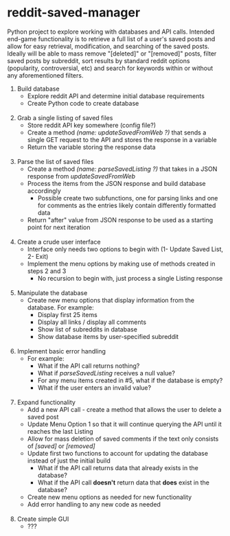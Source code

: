 # reddit-saved-manager

Python project to explore working with databases and API calls. Intended end-game functionality is to retrieve a full list of a user's saved posts and allow for easy retrieval, modification, and searching of the saved posts. Ideally will be able to mass remove "[deleted]" or "[removed]" posts, filter saved posts by subreddit, sort results by standard reddit options (popularity, controversial, etc) and search for keywords within or without any aforementioned filters.

<ol>
    <li>Build database
        <ul>
            <li>Explore reddit API and determine initial database requirements</li>
            <li>Create Python code to create database</li>
        </ul>
    </li><br>
    <li>Grab a single listing of saved files
        <ul>
            <li>Store reddit API key somewhere (config file?)</li>
            <li>Create a method <em>(name: updateSavedFromWeb ?)</em> that sends a single GET request to the API and stores the response in a variable</li>
            <li>Return the variable storing the response data</li>
        </ul>
    </li><br>
    <li>Parse the list of saved files
        <ul>
            <li>Create a method <em>(name: parseSavedListing ?)</em> that takes in a JSON response from <em>updateSavedFromWeb</em></li>
            <li>Process the items from the JSON response and build database accordingly
                <ul>
                    <li>Possible create two subfunctions, one for parsing links and one for comments as the entries likely contain differently formatted data</li>
                </ul>
            </li>
            <li>Return "after" value from JSON response to be used as a starting point for next iteration</li>
        </ul><br>
    <li>Create a crude user interface
        <ul>
            <li>Interface only needs two options to begin with (1- Update Saved List, 2- Exit)</li>
            <li>Implement the menu options by making use of methods created in steps 2 and 3
                <ul><li>No recursion to begin with, just process a single Listing response</li></ul>
            </li>
        </ul>
    </li><br>
    <li>Manipulate the database
        <ul>
            <li>Create new menu options that display information from the database. For example:
                <ul>
                    <li>Display first 25 items</li>
                    <li>Display all links / display all comments</li>
                    <li>Show list of subreddits in database</li>
                    <li>Show database items by user-specified subreddit</li>
                </ul>
            </li>
        </ul>
    </li><br>
    <li>Implement basic error handling
        <ul>
            <li>For example:
                <ul>
                    <li>What if the API call returns nothing?</li>
                    <li>What if <em>parseSavedListing</em> receives a null value?</li>
                    <li>For any menu items created in #5, what if the database is empty?</li>
                    <li>What if the user enters an invalid value?</li>
                </ul>
            </li>
        </ul>
    </li><br>
    <li>Expand functionality
        <ul>
            <li>Add a new API call - create a method that allows the user to delete a saved post</li>
            <li>Update Menu Option 1 so that it will continue querying the API until it reaches the last Listing</li>
            <li>Allow for mass deletion of saved comments if the text only consists of <em>[saved]</em> or <em>[removed]</em></li>
            <li>Update first two functions to account for updating the database instead of just the initial build
                <ul>
                    <li>What if the API call returns data that already exists in the database?</li>
                    <li>What if the API call <strong>doesn't</strong> return data that <strong>does</strong> exist in the database?</li>
                </ul>
            </li>
            <li>Create new menu options as needed for new functionality</li>
            <li>Add error handling to any new code as needed</li>
        </ul>
    </li><br>
    <li>Create simple GUI
        <ul><li>???</li></ul>
    </li>
</ol>